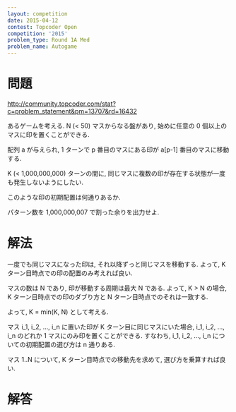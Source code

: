 ```yaml
---
layout: competition
date: 2015-04-12
contest: Topcoder Open
competition: '2015'
problem_type: Round 1A Med
problem_name: Autogame
---
```


# 問題

<http://community.topcoder.com/stat?c=problem_statement&pm=13707&rd=16432>

あるゲームを考える. N (< 50) マスからなる盤があり, 始めに任意の 0 個以上のマスに印を置くことができる.

配列 a が与えられ, 1 ターンで p 番目のマスにある印が a[p-1] 番目のマスに移動する.

K (< 1,000,000,000) ターンの間に, 同じマスに複数の印が存在する状態が一度も発生しないようにしたい.

このような印の初期配置は何通りあるか.

パターン数を 1,000,000,007 で割った余りを出力せよ.

# 解法

一度でも同じマスになった印は, それ以降ずっと同じマスを移動する. よって, K ターン目時点での印の配置のみ考えれば良い.

マスの数は N であり, 印が移動する周期は最大 N である. よって, K > N の場合, K ターン目時点での印のダブり方と N ターン目時点でのそれは一致する.

よって, K = min(K, N) として考える.

マス i_1, i_2, ..., i_n に置いた印が K ターン目に同じマスにいた場合, i_1, i_2, ..., i_n のどれか 1 マスにのみ印を置くことができる. すなわち, i_1, i_2, ..., i_n についての初期配置の選び方は n 通りある.

マス 1..N について, K ターン目時点での移動先を求めて, 選び方を乗算すれば良い.

# 解答

<script src="https://gist.github.com/na-o-ys/e9a1e04718c57d788605.js"></script>
